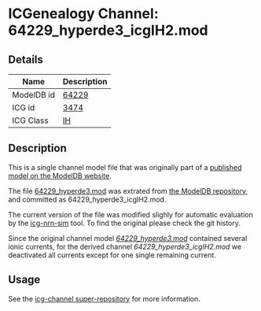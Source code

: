 # ICGenealogy Channel: 64229\_hyperde3\_icgIH2.mod

## Details

Name | Description
---- | -----------
ModelDB id | [64229](http://senselab.med.yale.edu/ModelDB/ShowModel.cshtml?model=64229)
ICG id | [3474](http://icg.neurotheory.ox.ac.uk/channels/4/3474)
ICG Class | [IH](http://icg.neurotheory.ox.ac.uk/channels/4)

## Description

This is a single channel model file that was originally part of a [published model on the ModelDB website](http://senselab.med.yale.edu/ModelDB/ShowModel.cshtml?model=64229).


The file [64229\_hyperde3.mod](64229_hyperde3_icgIH2.mod) was extrated from [the ModelDB repository](http://senselab.med.yale.edu/ModelDB/ShowModel.cshtml?model=64229), and committed as 64229\_hyperde3\_icgIH2.mod.

The current version of the file was modified slighly for automatic evaluation by the [icg-nrn-sim](https://github.com/icgenealogy/icg-nrn-sim) tool. To find the original please check the git history.

Since the original channel model *[64229\_hyperde3.mod](http://senselab.med.yale.edu/ModelDB/ShowModel.cshtml?model=64229)* contained several ionic currents, for the derived channel *64229\_hyperde3\_icgIH2.mod* we deactivated all currents except for one single remaining current.


## Usage

See the [icg-channel super-repository](https://github.com/icgenealogy/icg-channels) for more information.